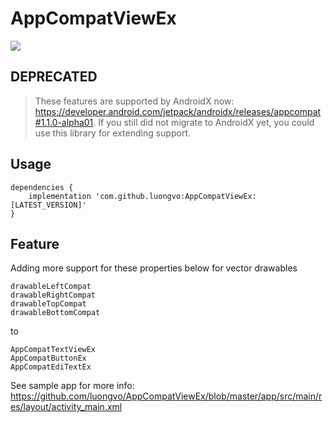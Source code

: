 # AppCompatViewEx
[![](https://jitpack.io/v/luongvo/AppCompatViewEx.svg)](https://jitpack.io/#luongvo/AppCompatViewEx)

## DEPRECATED

> These features are supported by AndroidX now: https://developer.android.com/jetpack/androidx/releases/appcompat#1.1.0-alpha01. If you still did not migrate to AndroidX yet, you could use this library for extending support.

## Usage
```
dependencies {
    implementation 'com.github.luongvo:AppCompatViewEx:[LATEST_VERSION]'
}
```

## Feature
Adding more support for these properties below for vector drawables
```
drawableLeftCompat
drawableRightCompat
drawableTopCompat
drawableBottomCompat
```
to
```
AppCompatTextViewEx
AppCompatButtonEx
AppCompatEdiTextEx
```

See sample app for more info: https://github.com/luongvo/AppCompatViewEx/blob/master/app/src/main/res/layout/activity_main.xml
